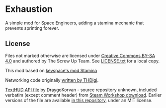 # Exhaustion

A simple mod for Space Engineers, adding a stamina mechanic that prevents
sprinting forever.

## License

Files not marked otherwise are licensed under
[Creative Commons BY-SA 4.0](https://creativecommons.org/licenses/by-sa/4.0/)
and authored by The Screw Up Team. See [LICENSE.txt](LICENSE.txt) for a local copy.

This mod based on [keyspace's mod Stamina](https://github.com/keyspace/Stamina/blob/master/Data/Scripts/Stamina/Hud.cs)

Networking code originally
[written by THDigi](https://github.com/THDigi/SE-ModScript-Examples/tree/738e02fdddfbd03de4018829784b5ccb1f6cf251/Data/Scripts/Examples/Example_NetworkProtobuf).

[TextHUD API file](HudAPIv2.cs) by DraygoKorvan - source repository unknown,
included verbatim (except comment header) from
[Steam Workshop download](https://steamcommunity.com/sharedfiles/filedetails/?id=758597413).
Earlier versions of the file are available
[in this repository](https://github.com/DraygoKorvan/HUDApi), under an MIT license.
